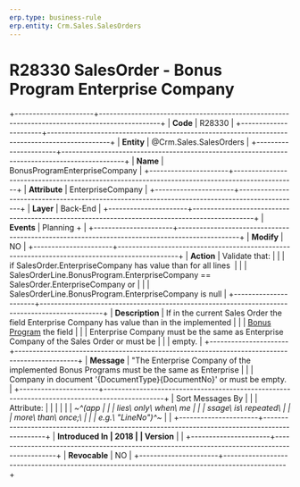 ```yaml
---
erp.type: business-rule
erp.entity: Crm.Sales.SalesOrders
---
```


# R28330 SalesOrder - Bonus Program Enterprise Company
+----------------------+-----------------------------------------------------------------------------------------------+
| **Code**             | R28330                                                                                        |
+----------------------+-----------------------------------------------------------------------------------------------+
| **Entity**           | @Crm.Sales.SalesOrders                                                                                    |
+----------------------+-----------------------------------------------------------------------------------------------+
| **Name**             | BonusProgramEnterpriseCompany                                                                 |
+----------------------+-----------------------------------------------------------------------------------------------+
| **Attribute**        | EnterpriseCompany                                                                             |
+----------------------+-----------------------------------------------------------------------------------------------+
| **Layer**            | Back-End                                                                                      |
+----------------------+-----------------------------------------------------------------------------------------------+
| **Events**           | Planning +                                                                                    |
+----------------------+-----------------------------------------------------------------------------------------------+
| **Modify**           | NO                                                                                            |
+----------------------+-----------------------------------------------------------------------------------------------+
| **Action**           | Validate that:                                                                                |
|                      | if SalesOrder.EnterpriseCompany has value than for all lines                                  |
|                      | SalesOrderLine.BonusProgram.EnterpriseCompany == SalesOrder.EnterpriseCompany or              |
|                      | SalesOrderLine.BonusProgram.EnterpriseCompany is null                                         |
+----------------------+-----------------------------------------------------------------------------------------------+
| **Description**      | If in the current Sales Order the field Enterprise Company has value than in the implemented  |
|                      | [Bonus Program](https://confluence.erp.net/display/techdoc/Bonus+Programs) the field          |
|                      | Enterprise Company must be the same as Enterprise Company of the Sales Order or must be       |
|                      | empty.                                                                                        |
+----------------------+-----------------------------------------------------------------------------------------------+
| **Message**          | \"The Enterprise Company of the implemented Bonus Programs must be the same as Enterprise     |
|                      | Company in document \'{DocumentType}{DocumentNo}\' or must be empty.                          |
+----------------------+-----------------------------------------------------------------------------------------------+
| Sort Messages By     |                                                                                               |
| Attribute:           |                                                                                               |
|                      |                                                                                               |
| *~^(app              |                                                                                               |
| lies\ only\ when\ me |                                                                                               |
| ssage\ is\ repeated\ |                                                                                               |
|  more\ than\ once;\  |                                                                                               |
| e.g.\ \"LineNo\")^~* |                                                                                               |
+----------------------+-----------------------------------------------------------------------------------------------+
| **Introduced In      | 2018                                                                                          |
| Version**            |                                                                                               |
+----------------------+-----------------------------------------------------------------------------------------------+
| **Revocable**        | NO                                                                                            |
+----------------------+-----------------------------------------------------------------------------------------------+

  

  

  
